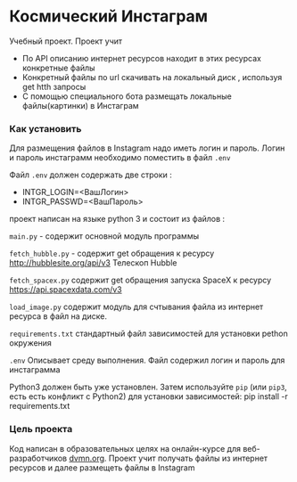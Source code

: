 # Космический Инстаграм

 Учебный проект. Проект учит 
 * По API описанию интернет ресурсов находит в этих ресурсах конкретные файлы
 * Конкретный файлы по url скачивать на локальный диск , используя get htth запросы
 * С помощью специального бота размещать локальные файлы(картинки) в Инстаграм


### Как установить

 Для размещения файлов в Instagram надо иметь логин и пароль.
Логин и пароль инстаграмм необходимо поместить в файл `.env`

Файл `.env` должен содержать две строки :
* INTGR_LOGIN=<ВашЛогин>
* INTGR_PASSWD=<ВашПароль>

проект написан на языке python  3 и состоит из файлов :

`main.py`            - содержит основной модуль программы

`fetch_hubble.py` - содержит get обращения 
к ресурсу http://hubblesite.org/api/v3   Телескоп Hubble 

`fetch_spacex.py` содержит get обращения запуска SpaceX
к ресурсу https://api.spacexdata.com/v3

`load_image.py` содержит модуль для счтывания файла из интернет ресурса в файл на диске.

`requirements.txt`  стандартный файл зависимостей для установки  pethon окружения

`.env` Описывает среду выполнения. Файл содержил логин и пароль для инстаграмма


Python3 должен быть уже установлен. 
Затем используйте `pip` (или `pip3`, есть есть конфликт с Python2) для установки зависимостей:
pip install -r requirements.txt




### Цель проекта

Код написан в образовательных целях на онлайн-курсе для веб-разработчиков [dvmn.org](https://dvmn.org/).
Проект  учит получать файлы из интернет ресурсов и далее размещеть файлы в Instagram